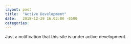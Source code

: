 ```yaml
---
layout: post
title:  "Active Development"
date:   2018-12-29 16:03:00 -0500
categories:
---
```

Just a notification that this site is under active development.